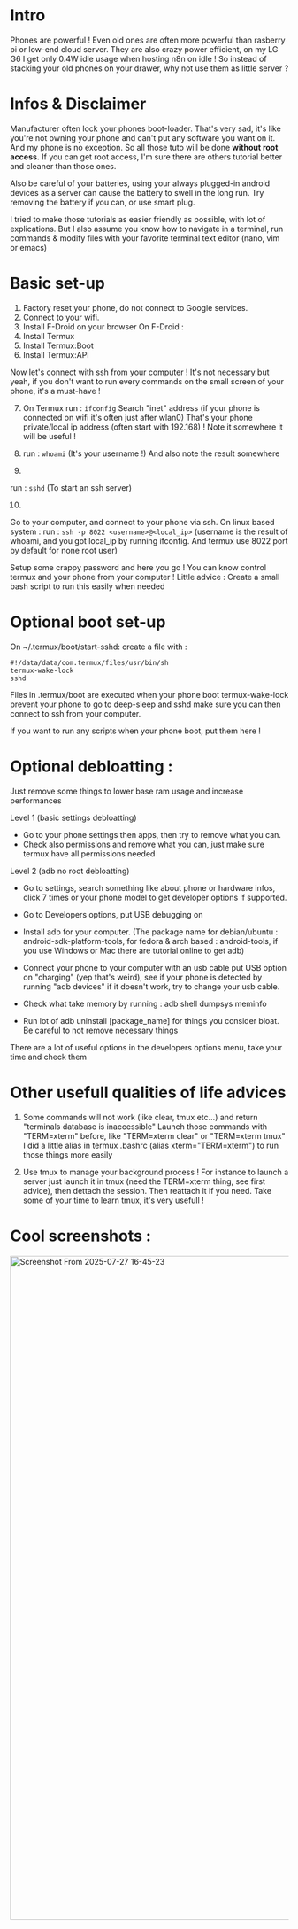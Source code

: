 # Intro
Phones are powerful ! 
Even old ones are often more powerful than rasberry pi or low-end cloud server.
They are also crazy power efficient, on my LG G6 I get only 0.4W idle usage when hosting n8n on idle !
So instead of stacking your old phones on your drawer, why not use them as little server ?

# Infos & Disclaimer

Manufacturer often lock your phones boot-loader. 
That's very sad, it's like you're not owning your phone and can't put any software you want on it.
And my phone is no exception. So all those tuto will be done **without root access.**
If you can get root access, I'm sure there are others tutorial better and cleaner than those ones.

Also be careful of your batteries, using your always plugged-in android devices as a server can cause the battery to swell in the long run. Try removing the battery if you can, or use smart plug.

I tried to make those tutorials as easier friendly as possible, with lot of explications. But I also assume you know how to navigate in a terminal, run commands & modify files with your favorite terminal text editor (nano, vim or emacs)

# Basic set-up

1) Factory reset your phone, do not connect to Google services.
2) Connect to your wifi.
3) Install F-Droid on your browser
On F-Droid :
4) Install Termux
5) Install Termux:Boot
6) Install Termux:API

Now let's connect with ssh from your computer !
It's not necessary but yeah, if you don't want to run every commands on the small screen of your phone, it's a must-have ! 

7) On Termux run :
``ifconfig``
Search "inet" address (if your phone is connected on wifi it's often just after wlan0)
That's your phone private/local ip address (often start with 192.168) !
Note it somewhere it will be useful !

8) run :
``whoami`` (It's your username !) And also note the result somewhere

9)
run :
``sshd`` (To start an ssh server)

10)
Go to your computer, and connect to your phone via ssh. On linux based system :
run :
``ssh -p 8022 <username>@<local_ip>``
(username is the result of whoami, and you got local_ip by running ifconfig. And termux use 8022 port by default for none root user)

Setup some crappy password and here you go ! You can know control termux and your phone from your computer !
Little advice : Create a small bash script to run this easily when needed

# Optional boot set-up

On 
~/.termux/boot/start-sshd:
create a file with :
```
#!/data/data/com.termux/files/usr/bin/sh
termux-wake-lock
sshd
```
Files in .termux/boot are executed when your phone boot
termux-wake-lock prevent your phone to go to deep-sleep
and sshd make sure you can then connect to ssh from your computer.

If you want to run any scripts when your phone boot, put them here !

# Optional debloatting : 
Just remove some things to lower base ram usage and increase performances

Level 1 (basic settings debloatting)

- Go to your phone settings then apps, then try to remove what you can.
- Check also permissions and remove what you can, just make sure termux have all permissions needed

Level 2 (adb no root debloatting)

- Go to settings, search something like about phone or hardware infos, click 7 times or your phone model to get developer options if supported.
- Go to Developers options, put USB debugging on
- Install adb for your computer. 
(The package name for debian/ubuntu : android-sdk-platform-tools, for fedora & arch based : android-tools, if you use Windows or Mac there are tutorial online to get adb)

- Connect your phone to your computer with an usb cable put USB option on "charging" (yep that's weird), see if your phone is detected by running "adb devices" if it doesn't work, try to change your usb cable.

- Check what take memory by running : adb shell dumpsys meminfo
- Run lot of adb uninstall [package_name] for things you consider bloat. Be careful to not remove necessary things

There are a lot of useful options in the developers options menu, take your time and check them

# Other usefull qualities of life advices

1) Some commands will not work (like clear, tmux etc...) and return "terminals database is inaccessible"
Launch those commands with "TERM=xterm" before, like "TERM=xterm clear" or "TERM=xterm tmux"
I did a little alias in termux .bashrc (alias xterm="TERM=xterm") to run those things more easily

2) Use tmux to manage your background process ! 
For instance to launch a server just launch it in tmux (need the TERM=xterm thing, see first advice), then dettach the session. Then reattach it if you need.
Take some of your time to learn tmux, it's very usefull !

# Cool screenshots :

<img width="1920" height="1200" alt="Screenshot From 2025-07-27 16-45-23" src="https://github.com/user-attachments/assets/3122c85d-de92-4262-960d-543d29eadd5a" />

